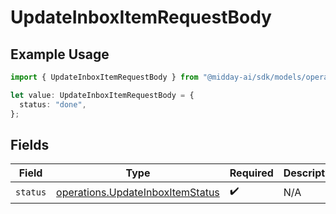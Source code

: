 # UpdateInboxItemRequestBody

## Example Usage

```typescript
import { UpdateInboxItemRequestBody } from "@midday-ai/sdk/models/operations";

let value: UpdateInboxItemRequestBody = {
  status: "done",
};
```

## Fields

| Field                                                                                | Type                                                                                 | Required                                                                             | Description                                                                          |
| ------------------------------------------------------------------------------------ | ------------------------------------------------------------------------------------ | ------------------------------------------------------------------------------------ | ------------------------------------------------------------------------------------ |
| `status`                                                                             | [operations.UpdateInboxItemStatus](../../models/operations/updateinboxitemstatus.md) | :heavy_check_mark:                                                                   | N/A                                                                                  |